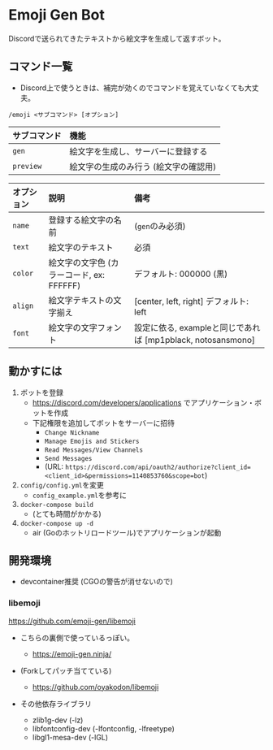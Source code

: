 # Emoji Gen Bot

Discordで送られてきたテキストから絵文字を生成して返すボット。

## コマンド一覧

- Discord上で使うときは、補完が効くのでコマンドを覚えていなくても大丈夫。

`/emoji <サブコマンド> [オプション]`

|サブコマンド|機能|
|:-|:-|
|`gen`|絵文字を生成し、サーバーに登録する|
|`preview`|絵文字の生成のみ行う (絵文字の確認用)|

|オプション|説明|備考|
|:-|:-|:-|
|`name`|登録する絵文字の名前|(`gen`のみ必須)|
|`text`|絵文字のテキスト|必須|
|`color`|絵文字の文字色 (カラーコード, ex: FFFFFF)|デフォルト: 000000 (黒)|
|`align`|絵文字テキストの文字揃え|[center, left, right] デフォルト: left|
|`font`|絵文字の文字フォント|設定に依る, exampleと同じであれば [mp1pblack, notosansmono]|

## 動かすには

1. ボットを登録
    - <https://discord.com/developers/applications> でアプリケーション・ボットを作成
    - 下記権限を追加してボットをサーバーに招待
      - `Change Nickname`
      - `Manage Emojis and Stickers`
      - `Read Messages/View Channels`
      - `Send Messages`
      - (URL: `https://discord.com/api/oauth2/authorize?client_id=<client_id>&permissions=1140853760&scope=bot`)
2. `config/config.yml`を変更
    - `config_example.yml`を参考に
3. `docker-compose build`
    - (とても時間がかかる)
4. `docker-compose up -d`
    - air (Goのホットリロードツール)でアプリケーションが起動

## 開発環境

- devcontainer推奨 (CGOの警告が消せないので)

### libemoji

<https://github.com/emoji-gen/libemoji>

- こちらの裏側で使っているっぽい。
  - <https://emoji-gen.ninja/>

- (Forkしてパッチ当てている)
  - <https://github.com/oyakodon/libemoji>

- その他依存ライブラリ
  - zlib1g-dev (-lz)
  - libfontconfig-dev (-lfontconfig, -lfreetype)
  - libgl1-mesa-dev (-lGL)
